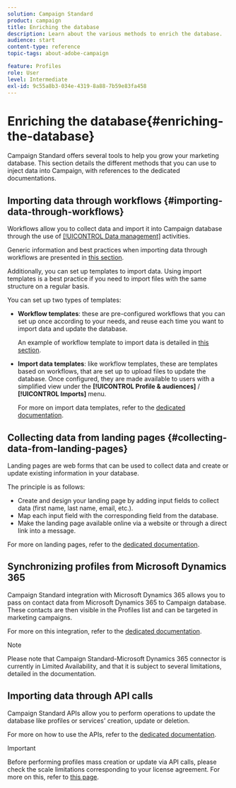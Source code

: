 ```yaml
---
solution: Campaign Standard
product: campaign
title: Enriching the database
description: Learn about the various methods to enrich the database.
audience: start
content-type: reference
topic-tags: about-adobe-campaign

feature: Profiles
role: User
level: Intermediate
exl-id: 9c55a8b3-034e-4319-8a88-7b59e83fa458
---
```

# Enriching the database{#enriching-the-database}

Campaign Standard offers several tools to help you grow your marketing database. This section details the different methods that you can use to inject data into Campaign, with references to the dedicated documentations.

## Importing data through workflows {#importing-data-through-workflows}

Workflows allow you to collect data and import it into Campaign database through the use of [[!UICONTROL Data management]](../../automating/using/about-data-management-activities.md) activities.

Generic information and best practices when importing data through workflows are presented in [this section](../../automating/using/about-data-import-and-export.md).

Additionally, you can set up templates to import data. Using import templates is a best practice if you need to import files with the same structure on a regular basis.

You can set up two types of templates:

* **Workflow templates**: these are pre-configured workflows that you can set up once according to your needs, and reuse each time you want to import data and update the database.

    An example of workflow template to import data is detailed in [this section](../../automating/using/creating-import-workflow-templates.md).

* **Import data templates**: like workflow templates, these are templates based on workflows, that are set up to upload files to update the database. Once configured, they are made available to users with a simplified view under the **[!UICONTROL Profile & audiences]** / **[!UICONTROL Imports]** menu.

    For more on import data templates, refer to the [dedicated documentation](../../automating/using/importing-data-with-import-templates.md).

## Collecting data from landing pages {#collecting-data-from-landing-pages}

Landing pages are web forms that can be used to collect data and create or update existing information in your database.

The principle is as follows:

* Create and design your landing page by adding input fields to collect data (first name, last name, email, etc.).
* Map each input field with the corresponding field from the database.
* Make the landing page available online via a website or through a direct link into a message.

For more on landing pages, refer to the [dedicated documentation](../../channels/using/getting-started-with-landing-pages.md).

## Synchronizing profiles from Microsoft Dynamics 365

Campaign Standard integration with Microsoft Dynamics 365 allows you to pass on contact data from Microsoft Dynamics 365 to Campaign database.
These contacts are then visible in the Profiles list and can be targeted in marketing campaigns.

For more on this integration, refer to the [dedicated documentation](../../integrating/using/d365-acs-get-started.md).

>[!NOTE]
>
>Please note that Campaign Standard-Microsoft Dynamics 365 connector is currently in Limited Availability, and that it is subject to several limitations, detailed in the documentation.

## Importing data through API calls

Campaign Standard APIs allow you to perform operations to update the database like profiles or services' creation, update or deletion.

For more on how to use the APIs, refer to the [dedicated documentation](../../api/using/get-started-apis.md).

>[!IMPORTANT]
>
>Before performing profiles mass creation or update via API calls, please check the scale limitations corresponding to your license agreement. For more on this, refer to [this page](https://helpx.adobe.com/legal/product-descriptions/campaign-standard.html#ITInfrastructureResourcesbyActiveProfilesTiers).
